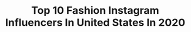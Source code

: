 ---
title: Top 10 Fashion Instagram Influencers In United States In 2020
description: >-
  Find top fashion Instagram influencers in United States in 2020. Most popular hashtags: #ootdinspiration #ltkunder100 #ltkbeauty #stayhomewithltk.
platform: Instagram
profiles:
  - username: "romejohns"
    fullname: >-
      Rome Johnson | Style
    location: "United States"
    followers: 15044
    engagement: 4156
    commentsToLikes: 0.069704
    id: ck8t1v9nix65e0j78gkeeieo6
    verified: false
    hashtags: "#blackparents, #blackdads, #nicugraduate, #trachbaby"
  - username: "the__viperhead"
    fullname: >-
      A R O 〽️ A L  |  R K
    location: "United States"
    followers: 3632
    engagement: 3451
    commentsToLikes: 0.407174
    id: ck9wiir722fpl0j78u7k6yukj
    verified: false
    hashtags: "#superhero, #pretty, #caricature, #editorial"
  - username: "thechiclyeffect"
    fullname: >-
      Erin
    location: "United States"
    followers: 2256
    engagement: 3099
    commentsToLikes: 0.278467
    id: ckaoucltjzphu0i78mre133xp
    verified: false
    hashtags: "#ltkweekendstyle, #oldnavystyle, #loftimist, #rdbabe"
  - username: "kayla.ogno"
    fullname: >-
      kayla ogno
    location: "United States"
    followers: 5507
    engagement: 3007
    commentsToLikes: 0.105942
    id: ckap5coz5b2v70i78826g3rkw
    verified: false
    hashtags: "#roadtomissnjteenusa, #countdown, #841miles"
  - username: "mary.bears"
    fullname: >-
      🌙 Mary | Fashion | Beauty
    location: "United States"
    followers: 3590
    engagement: 2955
    commentsToLikes: 0.576349
    id: ck6u1cwlakzjb0j71hkxp3o2r
    verified: false
    hashtags: "#eyelovewaterdrench, #peterthomasroth, #ptrcult, #waterdrench"
  - username: "cassidymprice"
    fullname: >-
      Cassidy Price
    location: "United States"
    followers: 3096
    engagement: 2788
    commentsToLikes: 0.183297
    id: ck9wd8y46emb60j78dyjblq50
    verified: false
    hashtags: "#americaneagle, #sundayfunday, #aerie, #tryonhaul"
  - username: "emikfabian"
    fullname: >-
      Emi Fabian • Preppy & Pink
    location: "United States"
    followers: 2236
    engagement: 2746
    commentsToLikes: 0.364867
    id: ckapav34gxkwj0i780tt669ls
    verified: false
    hashtags: "#expeessie, #stayhomewithltk, #ltkspring, #ltkitbag"
  - username: "hossainishrat"
    fullname: >-
      Ishrat Hossain
    location: "United States"
    followers: 5060
    engagement: 2112
    commentsToLikes: 0.261415
    id: ckaou140nybzx0i78pm5no76d
    verified: false
    hashtags: "#bengaliblogger, #knowledge, #modesty, #bengalihijabi"
  - username: "youreastcoastgirl"
    fullname: >-
      Sarah Krous
    location: "United States"
    followers: 7380
    engagement: 1916
    commentsToLikes: 0.336776
    id: ck137gzccbhoo0i19wjbyudx2
    verified: false
    hashtags: "#beachlife, #otkboots, #shopthemint, #outfitoftheday"
  - username: "petitelife_incolors"
    fullname: >-
      Natalia| Petite Style & Travel
    location: "United States"
    followers: 5262
    engagement: 1866
    commentsToLikes: 0.355552
    id: ck9wfk74ap7cm0j78egmaovjd
    verified: false
    hashtags: "#romperseason, #ghig010, #styletip, #styledaily"
---
